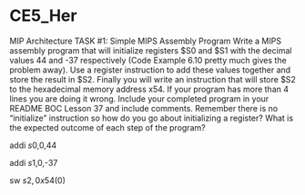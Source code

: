 CE5_Her
=======

MIP Architecture
TASK #1: Simple MIPS Assembly Program
Write a MIPS assembly program that will initialize registers $S0 and $S1 with the decimal values 44 and -37 
respectively (Code Example 6.10 pretty much gives the problem away). Use a register instruction to add these 
values together and store the result in $S2. Finally you will write an instruction that will store $S2 to the 
hexadecimal memory address x54. If your program has more than 4 lines you are doing it wrong. Include your completed 
program in your README BOC Lesson 37 and include comments. Remember there is no “initialize” instruction so how do you 
go about initializing a register? What is the expected outcome of each step of the program?


  addi $s0,$0,44
  
  addi $s1,$0,-37
  
  sw $s2, 0x54($0)
